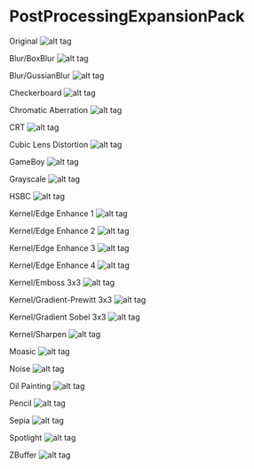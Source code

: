# PostProcessingExpansionPack

Original
![alt tag](https://github.com/ted10401/PostProcessingExpansionPack/blob/master/GithubResources/post-processing-expansion-pack-original.png)

Blur/BoxBlur
![alt tag](https://github.com/ted10401/PostProcessingExpansionPack/blob/master/GithubResources/post-processing-expansion-pack-blur-box.png)

Blur/GussianBlur
![alt tag](https://github.com/ted10401/PostProcessingExpansionPack/blob/master/GithubResources/post-processing-expansion-pack-blur-gaussian.png)

Checkerboard
![alt tag](https://github.com/ted10401/PostProcessingExpansionPack/blob/master/GithubResources/post-processing-expansion-pack-checkerboard.png)

Chromatic Aberration
![alt tag](https://github.com/ted10401/PostProcessingExpansionPack/blob/master/GithubResources/post-processing-expansion-pack-chromatic-aberration.png)

CRT
![alt tag](https://github.com/ted10401/PostProcessingExpansionPack/blob/master/GithubResources/post-processing-expansion-pack-crt.png)

Cubic Lens Distortion
![alt tag](https://github.com/ted10401/PostProcessingExpansionPack/blob/master/GithubResources/post-processing-expansion-pack-cubic-lens-distortion.png)

GameBoy
![alt tag](https://github.com/ted10401/PostProcessingExpansionPack/blob/master/GithubResources/post-processing-expansion-pack-gameboy.png)

Grayscale
![alt tag](https://github.com/ted10401/PostProcessingExpansionPack/blob/master/GithubResources/post-processing-expansion-pack-grayscale.png)

HSBC
![alt tag](https://github.com/ted10401/PostProcessingExpansionPack/blob/master/GithubResources/post-processing-expansion-pack-hsbc.png)

Kernel/Edge Enhance 1
![alt tag](https://github.com/ted10401/PostProcessingExpansionPack/blob/master/GithubResources/post-processing-expansion-pack-kernel-edge-enhance-1.png)

Kernel/Edge Enhance 2
![alt tag](https://github.com/ted10401/PostProcessingExpansionPack/blob/master/GithubResources/post-processing-expansion-pack-kernel-edge-enhance-2.png)

Kernel/Edge Enhance 3
![alt tag](https://github.com/ted10401/PostProcessingExpansionPack/blob/master/GithubResources/post-processing-expansion-pack-kernel-edge-enhance-3.png)

Kernel/Edge Enhance 4
![alt tag](https://github.com/ted10401/PostProcessingExpansionPack/blob/master/GithubResources/post-processing-expansion-pack-kernel-edge-enhance-4.png)

Kernel/Emboss 3x3
![alt tag](https://github.com/ted10401/PostProcessingExpansionPack/blob/master/GithubResources/post-processing-expansion-pack-kernel-emboss-3x3.png)

Kernel/Gradient-Prewitt 3x3
![alt tag](https://github.com/ted10401/PostProcessingExpansionPack/blob/master/GithubResources/post-processing-expansion-pack-kernel-gradient-prewitt-3x3.png)

Kernel/Gradient Sobel 3x3
![alt tag](https://github.com/ted10401/PostProcessingExpansionPack/blob/master/GithubResources/post-processing-expansion-pack-kernel-gradient-sobel-3x3.png)

Kernel/Sharpen
![alt tag](https://github.com/ted10401/PostProcessingExpansionPack/blob/master/GithubResources/post-processing-expansion-pack-kernel-sharpen.png)

Moasic
![alt tag](https://github.com/ted10401/PostProcessingExpansionPack/blob/master/GithubResources/post-processing-expansion-pack-mosaic.png)

Noise
![alt tag](https://github.com/ted10401/PostProcessingExpansionPack/blob/master/GithubResources/post-processing-expansion-pack-noise.png)

Oil Painting
![alt tag](https://github.com/ted10401/PostProcessingExpansionPack/blob/master/GithubResources/post-processing-expansion-pack-oil-panting.png)

Pencil
![alt tag](https://github.com/ted10401/PostProcessingExpansionPack/blob/master/GithubResources/post-processing-expansion-pack-pencil.png)

Sepia
![alt tag](https://github.com/ted10401/PostProcessingExpansionPack/blob/master/GithubResources/post-processing-expansion-pack-sepia.png)

Spotlight
![alt tag](https://github.com/ted10401/PostProcessingExpansionPack/blob/master/GithubResources/post-processing-expansion-pack-spotlight.png)

ZBuffer
![alt tag](https://github.com/ted10401/PostProcessingExpansionPack/blob/master/GithubResources/post-processing-expansion-pack-zbuffer.png)
